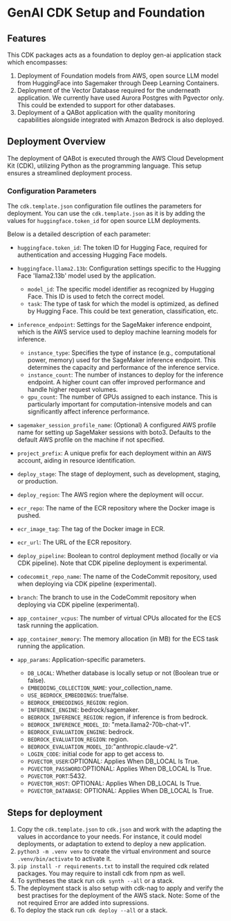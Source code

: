 # GenAI CDK Setup and Foundation

## Features
This CDK packages acts as a foundation to deploy gen-ai application stack which encompasses:   
1. Deployment of Foundation models from AWS, open source LLM model from HuggingFace into Sagemaker through Deep Learning Containers.  
2. Deployment of the Vector Database required for the underneath application. We currently have used Aurora Postgres with Pgvector only. This could be extended to support for other databases.  
3. Deployment of a QABot application with the quality monitoring capabilities alongside integrated with Amazon Bedrock is also deployed.  

## Deployment Overview

The deployment of QABot is executed through the AWS Cloud Development Kit (CDK), utilizing Python as the programming language. This setup ensures a streamlined deployment process.

### Configuration Parameters

The `cdk.template.json` configuration file outlines the parameters for deployment. You can use the `cdk.template.json` as it is by adding the values for `huggingface.token_id` for open source LLM deployments. 

Below is a detailed description of each parameter:

* `huggingface.token_id`: The token ID for Hugging Face, required for authentication and accessing Hugging Face models.

* `huggingface.llama2.13b`: Configuration settings specific to the Hugging Face 'llama2.13b' model used by the application.
    * `model_id`: The specific model identifier as recognized by Hugging Face. This ID is used to fetch the correct model.
    * `task`: The type of task for which the model is optimized, as defined by Hugging Face. This could be text generation, classification, etc.

* `inference_endpoint`: Settings for the SageMaker inference endpoint, which is the AWS service used to deploy machine learning models for inference.
    * `instance_type`: Specifies the type of instance (e.g., computational power, memory) used for the SageMaker inference endpoint. This determines the capacity and performance of the inference service.
    * `instance_count`: The number of instances to deploy for the inference endpoint. A higher count can offer improved performance and handle higher request volumes.
    * `gpu_count`: The number of GPUs assigned to each instance. This is particularly important for computation-intensive models and can significantly affect inference performance.

* `sagemaker_session_profile_name`: (Optional) A configured AWS profile name for setting up SageMaker sessions with boto3. Defaults to the default AWS profile on the machine if not specified.
* `project_prefix`: A unique prefix for each deployment within an AWS account, aiding in resource identification.
* `deploy_stage`: The stage of deployment, such as development, staging, or production.
* `deploy_region`: The AWS region where the deployment will occur.
* `ecr_repo`: The name of the ECR repository where the Docker image is pushed.
* `ecr_image_tag`: The tag of the Docker image in ECR.
* `ecr_url`: The URL of the ECR repository.
* `deploy_pipeline`: Boolean to control deployment method (locally or via CDK pipeline). Note that CDK pipeline deployment is experimental.
* `codecommit_repo_name`: The name of the CodeCommit repository, used when deploying via CDK pipeline (experimental).
* `branch`: The branch to use in the CodeCommit repository when deploying via CDK pipeline (experimental).
* `app_container_vcpus`: The number of virtual CPUs allocated for the ECS task running the application.
* `app_container_memory`: The memory allocation (in MB) for the ECS task running the application.
* `app_params`: Application-specific parameters.
    * `DB_LOCAL`: Whether database is locally setup or not (Boolean true or false).
    * `EMBEDDING_COLLECTION_NAME`: your_collection_name.
    * `USE_BEDROCK_EMBEDDINGS`: true/false.
    * `BEDROCK_EMBEDDINGS_REGION`: region.
    * `INFERENCE_ENGINE`: bedrock/sagemaker.
    * `BEDROCK_INFERENCE_REGION`: region, if inference is from bedrock.
    * `BEDROCK_INFERENCE_MODEL_ID`: "meta.llama2-70b-chat-v1".
    * `BEDROCK_EVALUATION_ENGINE`: bedrock.
    * `BEDROCK_EVALUATION_REGION`: region.
    * `BEDROCK_EVALUATION_MODEL_ID`:"anthropic.claude-v2".
    * `LOGIN_CODE`: initial code for app to get access to.
    * `PGVECTOR_USER`:OPTIONAL: Applies When DB_LOCAL Is True.
    * `PGVECTOR_PASSWORD`:OPTIONAL: Applies When DB_LOCAL Is True.
    * `PGVECTOR_PORT`:5432.
    * `PGVECTOR_HOST`: OPTIONAL: Applies When DB_LOCAL Is True.
    * `PGVECTOR_DATABASE`: OPTIONAL: Applies When DB_LOCAL Is True.

## Steps for deployment
1. Copy the `cdk.template.json` to `cdk.json` and work with the adapting the values in accordance to your needs. For instance, it could model deployments, or adaptation to extend to deploy a new application.  
2. `python3 -m .venv venv` to create the virtual environment and source `.venv/bin/activate` to activate it.  
3. `pip install -r requirements.txt` to install the required cdk related packages. You may require to install cdk from npm as well.  
4. To syntheses the stack run `cdk synth --all` or a stack.  
5. The deployment stack is also setup with cdk-nag to apply and verify the best practises for the deployment of the AWS stack. Note: Some of the not required Error are added into supressions.  
6. To deploy the stack run `cdk deploy --all` or a stack.  